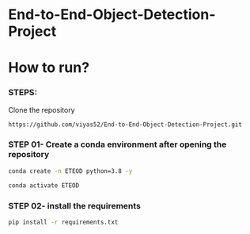 # End-to-End-Object-Detection-Project

# How to run?
### STEPS:

Clone the repository

```bash
https://github.com/viyas52/End-to-End-Object-Detection-Project.git
```
### STEP 01- Create a conda environment after opening the repository

```bash
conda create -n ETEOD python=3.8 -y
```

```bash
conda activate ETEOD
```


### STEP 02- install the requirements
```bash
pip install -r requirements.txt
```